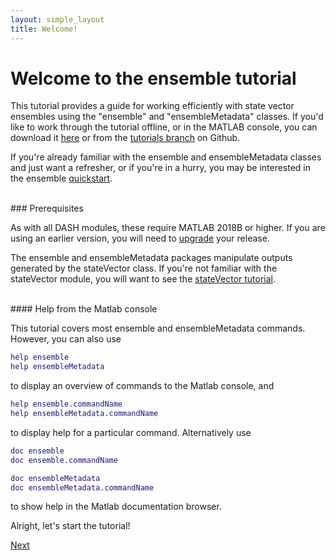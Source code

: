 ```yaml
---
layout: simple_layout
title: Welcome!
---
```


# Welcome to the ensemble tutorial

This tutorial provides a guide for working efficiently with state vector ensembles using the "ensemble" and "ensembleMetadata" classes. If you'd like to work through the tutorial offline, or in the MATLAB console, you can download it <a href="ensemble-tutorial.zip" download>here</a> or from the [tutorials branch](https://github.com/JonKing93/DASH/tree/Tutorials) on Github.

If you're already familiar with the ensemble and ensembleMetadata classes and just want a refresher, or if you're in a hurry, you may be interested in the ensemble [quickstart](quickstart).

<br>
### Prerequisites

As with all DASH modules, these require MATLAB 2018B or higher. If you are using an earlier version, you will need to [upgrade](https://www.mathworks.com/help/install/ug/upgrade-matlab-release.html) your release.

The ensemble and ensembleMetadata packages manipulate outputs generated by the stateVector class. If you're not familiar with the stateVector module, you will want to see the [stateVector tutorial](../stateVector/welcome).

<br>
#### Help from the Matlab console

This tutorial covers most ensemble and ensembleMetadata commands. However, you can also use
```matlab
help ensemble
help ensembleMetadata
```
to display an overview of commands to the Matlab console, and
```matlab
help ensemble.commandName
help ensembleMetadata.commandName
```
to display help for a particular command. Alternatively use
```matlab
doc ensemble
doc ensemble.commandName

doc ensembleMetadata
doc ensembleMetadata.commandName
```
to show help in the Matlab documentation browser.

Alright, let's start the tutorial!

[Next](meta-object)
